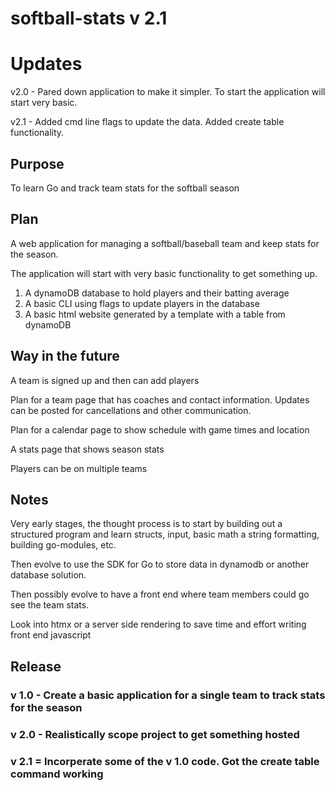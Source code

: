 # softball-stats v 2.1

# Updates
v2.0 - Pared down application to make it simpler. To start the application will start very basic. 

v2.1 - Added cmd line flags to update the data. Added create table functionality. 

## Purpose

To learn Go and track team stats for the softball season

## Plan

A web application for managing a softball/baseball team and keep stats for the season. 

The application will start with very basic functionality to get something up.

1. A dynamoDB database to hold players and their batting average
2. A basic CLI using flags to update players in the database
3. A basic html website generated by a template with a table from dynamoDB

## Way in the future

A team is signed up and then can add players

Plan for a team page that has coaches and contact information. Updates can be posted for cancellations and other communication. 

Plan for a calendar page to show schedule with game times and location 

A stats page that shows season stats

Players can be on multiple teams 

## Notes 
Very early stages, the thought process is to start by building out a structured program and learn structs, input, basic math a string formatting, building go-modules, etc.

Then evolve to use the SDK for Go to store data in dynamodb or another database solution.

Then possibly evolve to have a front end where team members could go see the team stats.

Look into htmx or a server side rendering to save time and effort writing front end javascript

## Release

### v 1.0 - Create a basic application for a single team to track stats for the season
### v 2.0 - Realistically scope project to get something hosted
### v 2.1 = Incorperate some of the v 1.0 code. Got the create table command working



